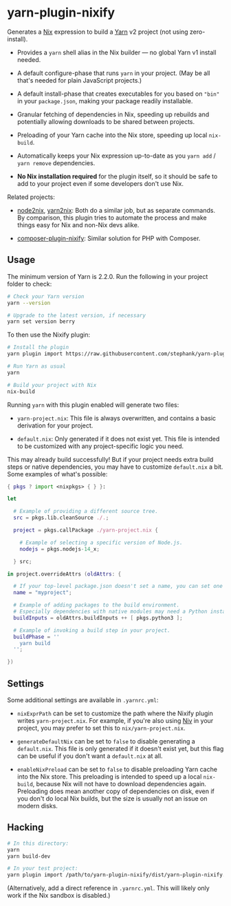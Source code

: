 # yarn-plugin-nixify

Generates a [Nix] expression to build a [Yarn] v2 project (not using
zero-install).

- Provides a `yarn` shell alias in the Nix builder — no global Yarn v1 install
  needed.

- A default configure-phase that runs `yarn` in your project. (May be all
  that's needed for plain JavaScript projects.)

- A default install-phase that creates executables for you based on `"bin"` in
  your `package.json`, making your package readily installable.

- Granular fetching of dependencies in Nix, speeding up rebuilds and
  potentially allowing downloads to be shared between projects.

- Preloading of your Yarn cache into the Nix store, speeding up local
  `nix-build`.

- Automatically keeps your Nix expression up-to-date as you `yarn add` /
  `yarn remove` dependencies.

- **No Nix installation required** for the plugin itself, so it should be safe
  to add to your project even if some developers don't use Nix.

[nix]: https://nixos.org
[yarn]: https://yarnpkg.com

Related projects:

- [node2nix], [yarn2nix]: Both do a similar job, but as separate commands. By
  comparison, this plugin tries to automate the process and make things easy
  for Nix and non-Nix devs alike.

- [composer-plugin-nixify]: Similar solution for PHP with Composer.

[node2nix]: https://github.com/svanderburg/node2nix
[yarn2nix]: https://github.com/nix-community/yarn2nix/
[composer-plugin-nixify]: https://github.com/stephank/composer-plugin-nixify

## Usage

The minimum version of Yarn is 2.2.0. Run the following in your project folder
to check:

```sh
# Check your Yarn version
yarn --version

# Upgrade to the latest version, if necessary
yarn set version berry
```

To then use the Nixify plugin:

```sh
# Install the plugin
yarn plugin import https://raw.githubusercontent.com/stephank/yarn-plugin-nixify/main/dist/yarn-plugin-nixify.js

# Run Yarn as usual
yarn

# Build your project with Nix
nix-build
```

Running `yarn` with this plugin enabled will generate two files:

- `yarn-project.nix`: This file is always overwritten, and contains a basic
  derivation for your project.

- `default.nix`: Only generated if it does not exist yet. This file is intended
  to be customized with any project-specific logic you need.

This may already build successfully! But if your project needs extra build
steps or native dependencies, you may have to customize `default.nix` a bit.
Some examples of what's possible:

```nix
{ pkgs ? import <nixpkgs> { } }:

let

  # Example of providing a different source tree.
  src = pkgs.lib.cleanSource ./.;

  project = pkgs.callPackage ./yarn-project.nix {

    # Example of selecting a specific version of Node.js.
    nodejs = pkgs.nodejs-14_x;

  } src;

in project.overrideAttrs (oldAttrs: {

  # If your top-level package.json doesn't set a name, you can set one here.
  name = "myproject";

  # Example of adding packages to the build environment.
  # Especially dependencies with native modules may need a Python installation.
  buildInputs = oldAttrs.buildInputs ++ [ pkgs.python3 ];

  # Example of invoking a build step in your project.
  buildPhase = ''
    yarn build
  '';

})
```

## Settings

Some additional settings are available in `.yarnrc.yml`:

- `nixExprPath` can be set to customize the path where the Nixify plugin writes
  `yarn-project.nix`. For example, if you're also using [Niv] in your project,
  you may prefer to set this to `nix/yarn-project.nix`.

- `generateDefaultNix` can be set to `false` to disable generating a
  `default.nix`. This file is only generated if it doesn't exist yet, but this
  flag can be useful if you don't want a `default.nix` at all.

- `enableNixPreload` can be set to `false` to disable preloading Yarn cache
  into the Nix store. This preloading is intended to speed up a local
  `nix-build`, because Nix will not have to download dependencies again.
  Preloading does mean another copy of dependencies on disk, even if you don't
  do local Nix builds, but the size is usually not an issue on modern disks.

[niv]: https://github.com/nmattia/niv

## Hacking

```sh
# In this directory:
yarn
yarn build-dev

# In your test project:
yarn plugin import /path/to/yarn-plugin-nixify/dist/yarn-plugin-nixify.dev.js
```

(Alternatively, add a direct reference in `.yarnrc.yml`. This will likely only
work if the Nix sandbox is disabled.)
